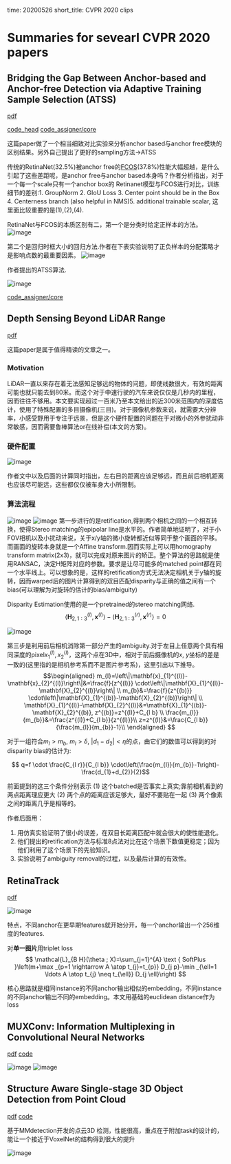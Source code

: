 time: 20200526
short_title: CVPR 2020 clips

# Summaries for sevearl CVPR 2020 papers

## Bridging the Gap Between Anchor-based and Anchor-free Detection via Adaptive Training Sample Selection (ATSS)
[pdf](https://arxiv.org/pdf/1912.02424.pdf)

[code_head](https://github.com/open-mmlab/mmdetection/blob/master/mmdet/models/dense_heads/atss_head.py) [code_assigner/core](https://github.com/open-mmlab/mmdetection/blob/master/mmdet/core/bbox/assigners/atss_assigner.py)

这篇paper做了一个相当细致对比实验来分析anchor based与anchor free模块的区别结果。另外自己提出了更好的sampling方法$\rightarrow$ATSS

传统的RetinaNet(32.5%)被anchor free的[FCOS](../object_detection_2D/FCOS.md)(37.8%)性能大幅超越，是什么引起了这些差距呢，是anchor free与anchor based本身吗？作者分析指出，对于一个每一个scale只有一个anchor box的
Retinanet模型与FCOS进行对比，训练细节的差别:1. GroupNorm 2. GIoU Loss 3. Center point should be in the Box 4. Centerness branch (also helpful in NMS)5. additional trainable scalar,
这里面比较重要的是(1),(2),(4). 

RetinaNet与FCOS的本质区别有二，第一个是分类时给定正样本的方法。
![image](res/atss_retina_fcos_diff.png)

第二个是回归时框大小的回归方法.作者在下表实验说明了正负样本的分配策略才是影响点数的最重要因素。
![image](res/atss_fcos_retina_compare_reg.png)

作者提出的ATSS算法.

![image](res/atss_algo.png)

[code_assigner/core](https://github.com/open-mmlab/mmdetection/blob/master/mmdet/core/bbox/assigners/atss_assigner.py)




## Depth Sensing Beyond LiDAR Range
[pdf](https://arxiv.org/pdf/2004.03048.pdf)

这篇paper是属于值得精读的文章之一。

### Motivation

LiDAR一直以来存在着无法感知足够远的物体的问题，即使线数很大，有效的距离可能也就只能去到80米。而这个对于中速行驶的汽车来说仅仅是几秒内的里程，因而往往不够用。本文要实现超过一百米乃至本文给出的近300米范围内的深度估计，使用了特殊配置的多目摄像机(三目)。对于摄像机参数来说，就需要大分辨率，小感受野用于专注于远景，但是这个硬件配置的问题在于对微小的外参扰动非常敏感，因而需要鲁棒算法or在线补偿(本文的方案)。

### 硬件配置

![image](res/triple_camera_setup.png)

作者文中以及后面的计算同时指出，左右目的距离应该足够远，而且前后相机距离也应该尽可能远，这些都仅仅被车身大小所限制。

### 算法流程

![image](res/triple_camera_pipeline.png)
![image](res/triple_camera_retification.png)
第一步进行的是retification,得到两个相机之间的一个相互转换，使得Stereo matching的epipolar line是水平的。作者简单地证明了，对于小FOV相机以及小扰动来说，关于x/y轴的微小旋转都近似等同于整个画面的平移。而画面的旋转本身就是一个Affine transform.因而实际上可以用homography transform matrix(2x3)，就可以完成对原来图片的矫正。整个算法的思路就是使用RANSAC，决定H矩阵对应的参数。要求是让尽可能多的matched point都在同一个水平线上。可以想象的是，这样的retification方式无法决定相机关于y轴的旋转，因而warped后的图片计算得到的双目匹配disparity与正确的值之间有一个bias(可以理解为对旋转的估计的bias/ambiguity)

Disparity Estimation使用的是一个pretrained的stereo matching网络.
$$\left\langle\mathbf{H}_{2,1: 3}^{(l)}, \mathbf{x}^{(l)}\right\rangle-\left\langle\mathbf{H}_{2,1: 3}^{(r)}, \mathbf{x}^{(r)}\right\rangle=0$$

![image](res/triple_camera_ambiguityremove.png)

第三步是利用前后相机消除第一部分产生的ambiguity.对于左目上任意两个具有相同深度的pixel$x_1^{(l)}, x_2^{(l)}$，这两个点在3D中，相对于前后摄像机的$x$, $y$坐标的差是一致的(这里指的是相机参考系而不是图片参考系)，这里引出以下推导。
$$\begin{aligned}
    m_{l}=\left\|\mathbf{x}_{1}^{(l)}-\mathbf{x}_{2}^{(l)}\right\|&=\frac{f}{z^{(l)}} \cdot\left\|\mathbf{X}_{1}^{(l)}-\mathbf{X}_{2}^{(l)}\right\| \\
    m_{b}&=\frac{f}{z^{(b)}} \cdot\left\|\mathbf{X}_{1}^{(b)}-\mathbf{X}_{2}^{(b)}\right\| \\
    \mathbf{X}_{1}^{(l)}-\mathbf{X}_{2}^{(l)}&=\mathbf{X}_{1}^{(b)}-\mathbf{X}_{2}^{(b)}, z^{(b)}=z^{(l)}+C_{l b} \\
    \frac{m_{l}}{m_{b}}&=\frac{z^{(l)}+C_{l b}}{z^{(l)}}\\
    z=z^{(l)}&=\frac{C_{l b}}{\frac{m_{l}}{m_{b}}-1}\\
\end{aligned}
$$

对于一组符合$m_l > m_b$, $m_l > \delta$, $|d_1 - d_2| < \eta$的点，由它们的数值可以得到的对disparity bias的估计为:

$$ q=f \cdot \frac{C_{l r}}{C_{l b}} \cdot\left(\frac{m_{l}}{m_{b}}-1\right)-\frac{d_{1}+d_{2}}{2}$$

前面提到的这三个条件分别表示 (1) 这个batched是否事实上真实;靠前相机看到的两点距离理应更大 (2) 两个点的距离应该足够大，最好不要贴在一起 (3) 两个像素之间的距离几乎是相等的。

作者后面用：
1. 用仿真实验证明了很小的误差，在双目长距离匹配中就会很大的使性能退化。
2. 他们提出的retification方法与标准8点法对比在这个场景下数值更稳定；因为他们利用了这个场景下的先验知识。
3. 实验说明了ambiguity removal的过程，以及最后计算的有效性。


## RetinaTrack
[pdf](https://arxiv.org/pdf/2003.13870.pdf)

![image](res/RetinaTrack_arch.png)

特点，不同anchor在更早期features就开始分开，每一个anchor输出一个256维度的features.

对**单一图片**用triplet loss
$$
\mathcal{L}_{B H}(\theta ; X)=\sum_{j=1}^{A} \text { SoftPlus }\left(m+\max _{p=1 \rightarrow A \atop t_{j}=t_{p}} D_{j p}-\min _{\ell=1 \ldots A \atop t_{j} \neq t_{\ell}} D_{j \ell}\right)
$$

核心思路就是相同instance的不同anchor输出相似的embedding，不同instance的不同anchor输出不同的embedding。本文用基础的euclidean distance作为loss

## MUXConv: Information Multiplexing in Convolutional Neural Networks
[pdf](https://arxiv.org/pdf/2003.13880v1.pdf) [code](https://github.com/human-analysis/MUXConv)

![image](res/MUX_spatial.png)
![image](res/MUX_channel.png)

## Structure Aware Single-stage 3D Object Detection from Point Cloud
[pdf](https://www4.comp.polyu.edu.hk/~cslzhang/paper/SA-SSD.pdf) [code](https://github.com/skyhehe123/SA-SSD)

基于MMdetection开发的点云3D 检测，性能很高，重点在于附加task的设计的，能让一个接近于VoxelNet的结构得到很大的提升

![image](res/SASSD_arch.png)